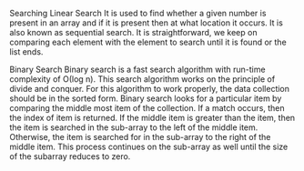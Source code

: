 Searching
Linear Search
It is used to find whether a given number is present in an array and if it is present then at what location it occurs.
It is also known as sequential search. It is straightforward, we keep on comparing each element with the element to search until it is found or the list ends.

Binary Search
Binary search is a fast search algorithm with run-time complexity of Ο(log n). This search algorithm works on the principle of divide and conquer. For this algorithm to work properly, the data collection should be in the sorted form. Binary search looks for a particular item by comparing the middle most item of the collection. If a match occurs, then the index of item is returned. If the middle item is greater than the item, then the item is searched in the sub-array to the left of the middle item. Otherwise, the item is searched for in the sub-array to the right of the middle item.
This process continues on the sub-array as well until the size of the subarray reduces to zero.
